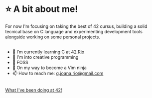 # ⭐ A bit about me!

For now I'm focusing on taking the best of 42 cursus, building a solid tecnical base on C language and experimenting development tools alongside working on some personal projects.
<br></br>
- 🌱 I’m currently learning C at [42 Rio](https://42.rio/)
- 💞 I'm into creative programming
- 🐧 FOSS
- 🥷 On my way to become a Vim ninja
- 📫 How to reach me: g.joana.rio@gmail.com
<br></br>

[What I've been doing at 42!](https://github.com/g-joana/42)
